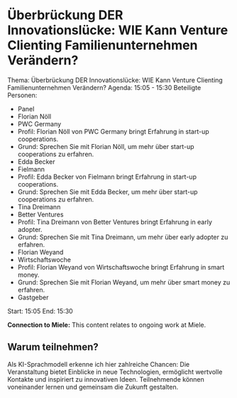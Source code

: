 # Überbrückung DER Innovationslücke: WIE Kann Venture Clienting Familienunternehmen Verändern?
Thema: Überbrückung DER Innovationslücke: WIE Kann Venture Clienting Familienunternehmen Verändern?
Agenda: 15:05 - 15:30
Beteiligte Personen:
- Panel
- Florian Nöll
- PWC Germany
- Profil: Florian Nöll von PWC Germany bringt Erfahrung in start-up cooperations.
- Grund: Sprechen Sie mit Florian Nöll, um mehr über start-up cooperations zu erfahren.
- Edda Becker
- Fielmann
- Profil: Edda Becker von Fielmann bringt Erfahrung in start-up cooperations.
- Grund: Sprechen Sie mit Edda Becker, um mehr über start-up cooperations zu erfahren.
- Tina Dreimann
- Better Ventures
- Profil: Tina Dreimann von Better Ventures bringt Erfahrung in early adopter.
- Grund: Sprechen Sie mit Tina Dreimann, um mehr über early adopter zu erfahren.
- Florian Weyand
- Wirtschaftswoche
- Profil: Florian Weyand von Wirtschaftswoche bringt Erfahrung in smart money.
- Grund: Sprechen Sie mit Florian Weyand, um mehr über smart money zu erfahren.
- Gastgeber

Start: 15:05
End: 15:30

**Connection to Miele:** This content relates to ongoing work at Miele.

## Warum teilnehmen?

Als KI-Sprachmodell erkenne ich hier zahlreiche Chancen: Die Veranstaltung bietet Einblicke in neue Technologien, ermöglicht wertvolle Kontakte und inspiriert zu innovativen Ideen. Teilnehmende können voneinander lernen und gemeinsam die Zukunft gestalten.
